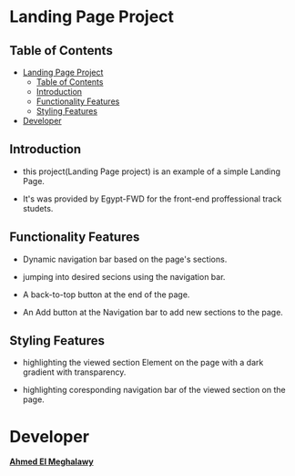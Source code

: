 # Landing Page Project

## Table of Contents

- [Landing Page Project](#landing-page-project)
  - [Table of Contents](#table-of-contents)
  - [Introduction](#introduction)
  - [Functionality Features](#functionality-features)
  - [Styling Features](#styling-features)
- [Developer](#developer)




## Introduction

- this project(Landing Page project) is an example of a simple Landing Page.

- It's was provided by Egypt-FWD for the front-end proffessional track studets.



## Functionality Features

- Dynamic navigation bar based on the page's sections.

- jumping into desired secions using the navigation bar.

- A back-to-top button at the end of the page.

- An Add button at the Navigation bar to add new sections to the page.



## Styling Features
- highlighting the viewed section Element on the page with a dark gradient with transparency.

- highlighting coresponding navigation bar  of the viewed section on the page.

 



# Developer
**[Ahmed El Meghalawy](https://github.com/AhmedElmeghalawy/)**